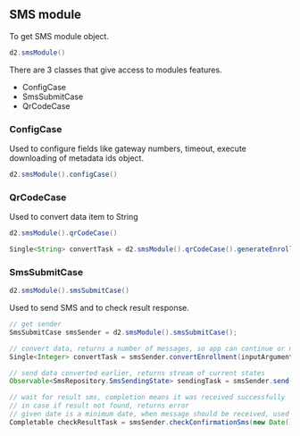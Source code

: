 ## SMS module

<!--DHIS2-SECTION-ID:sms_module-->

To get SMS module object.

```java
d2.smsModule()
```

There are 3 classes that give access to modules features.

- ConfigCase
- SmsSubmitCase
- QrCodeCase

### ConfigCase

Used to configure fields like gateway numbers, timeout, execute downloading of metadata ids object.

```java
d2.smsModule().configCase()
```

### QrCodeCase

Used to convert data item to String

```java
d2.smsModule().qrCodeCase()
```

```java
Single<String> convertTask = d2.smsModule().qrCodeCase().generateEnrollmentCode(enrollmentUid);
```

### SmsSubmitCase

```java
d2.smsModule().smsSubmitCase()
```

Used to send SMS and to check result response.

```java
// get sender
SmsSubmitCase smsSender = d2.smsModule().smsSubmitCase();

// convert data, returns a number of messages, so app can continue or not
Single<Integer> convertTask = smsSender.convertEnrollment(inputArguments.getEnrollmentId())

// send data converted earlier, returns stream of current states
Observable<SmsRepository.SmsSendingState> sendingTask = smsSender.send();

// wait for result sms, completion means it was received successfully
// in case if result not found, returns error
// given date is a minimum date, when message should be received, used to skip old messages that may have the same submission id
Completable checkResultTask = smsSender.checkConfirmationSms(new Date());
```
